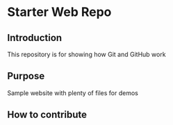 # Starter Web Repo


## Introduction

This repository is for showing how Git and GitHub work

## Purpose

Sample website with plenty of files for demos

## How to contribute


